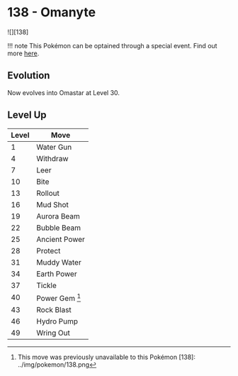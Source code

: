 # 138 - Omanyte
![][138]

!!! note
    This Pokémon can be optained through a special event. Find out more [here](../../special_events/#fossil-pokemon).

## Evolution
Now evolves into Omastar at Level 30.

## Level Up

Level | Move
---   | ---
  1   | Water Gun
  4   | Withdraw
  7   | Leer
 10   | Bite
 13   | Rollout
 16   | Mud Shot
 19   | Aurora Beam
 22   | Bubble Beam
 25   | Ancient Power
 28   | Protect
 31   | Muddy Water
 34   | Earth Power
 37   | Tickle
 40   | Power Gem [^1]
 43   | Rock Blast
 46   | Hydro Pump
 49   | Wring Out

[^1]: This move was previously unavailable to this Pokémon
[138]: ../img/pokemon/138.png
